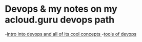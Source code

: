 # Devops & my notes on my acloud.guru devops path



-[intro into devops and all of its cool concepts ](intro.md)
-[tools of devops](tools-of-devops.md)
